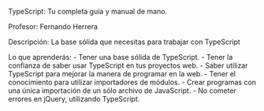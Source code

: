 TypeScript: Tu completa guía y manual de mano.

Profesor: Fernando Herrera

Descripción: La base sólida que necesitas para trabajar con TypeScript

Lo que aprenderás: 
	- Tener una base sólida de TypeScript.
	- Tener la confianza de saber usar TypeScript en tus proyectos web.
	- Saber utilizar TypeScript para mejorar la manera de programar en la web.
	- Tener el conocimiento para utilizar importadores de módulos.
	- Crear programas con una única importación de un sólo archivo de JavaScript.
	- No cometer errores en jQuery, utilizando TypeScript.
